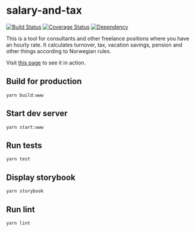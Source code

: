 # salary-and-tax

[![Build Status][travis-badge]][travis-badge-url]
[![Coverage Status][coverage-badge]][coverage-url]
[![Dependency][dm-badge]][dm-url]

This is a tool for consultants and other freelance positions where you have an hourly rate. It calculates turnover, 
tax, vacation savings, pension and other things according to Norwegian rules. 

Visit [this page][live-url] to see it in action. 

## Build for production
    yarn build:www

## Start dev server
    yarn start:www

## Run tests
    yarn test

## Display storybook
    yarn storybook

## Run lint
    yarn lint

[travis-badge]: https://travis-ci.org/technologic-as/salary-and-tax.svg?branch=master
[travis-badge-url]: https://travis-ci.org/technologic-as/salary-and-tax
[coverage-badge]: https://coveralls.io/repos/github/technologic-as/salary-and-tax/badge.svg?branch=master
[coverage-url]: https://coveralls.io/github/technologic-as/salary-and-tax?branch=master
[dm-badge]: https://david-dm.org/technologic-as/salary-and-tax.svg
[dm-url]: https://david-dm.org/technologic-as/salary-and-tax
[live-url]: https://salary.technologic.as/
